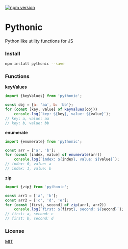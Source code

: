 [![npm version](https://badge.fury.io/js/pythonic.svg)](https://www.npmjs.com/package/pythonic)

# Pythonic

Python like utility functions for JS

### Install
```bash
npm install pythonic --save
```

### Functions

**keyValues**

```javascript
import {keyValues} from 'pythonic';

const obj = {a: 'aa', b: 'bb'};
for (const [key, value] of keyValues(obj))
    console.log(`key: ${key}, value: ${value}`);
// key: a, value: aa
// key: b, value: bb
```

**enumerate**

```javascript
import {enumerate} from 'pythonic';

const arr = ['a', 'b'];
for (const [index, value] of enumerate(arr))
    console.log(`index: ${index}, value: ${value}`);
// index: 0, value: a
// index: 1, value: b
```

**zip**

```javascript
import {zip} from 'pythonic';

const arr1 = ['a', 'b'];
const arr2 = ['c', 'd', 'e'];
for (const [first, second] of zip(arr1, arr2))
    console.log(`first: ${first}, second: ${second}`);
// first: a, second: c
// first: b, second: d
```

### License

[MIT](https://github.com/assister-ai/pythonic/blob/master/LICENSE)
